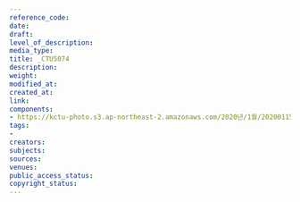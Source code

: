 ```yaml
---
reference_code: 
date: 
draft: 
level_of_description: 
media_type: 
title: _CTU5074
description: 
weight: 
modified_at: 
created_at: 
link: 
components:
- https://kctu-photo.s3.ap-northeast-2.amazonaws.com/2020년/1월/20200115_노동개악+분쇄!+노조+할+권리+쟁취!+영남대의료원+투쟁+승리!+민주노총+결의대회/_CTU5074.jpg
tags:
- 
creators: 
subjects: 
sources: 
venues: 
public_access_status: 
copyright_status: 
---
```

